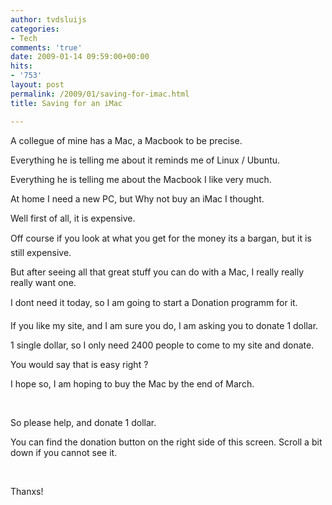 ```yaml
---
author: tvdsluijs
categories:
- Tech
comments: 'true'
date: 2009-01-14 09:59:00+00:00
hits:
- '753'
layout: post
permalink: /2009/01/saving-for-imac.html
title: Saving for an iMac

---
```

A collegue of mine has a Mac, a Macbook to be precise.

Everything he is telling me about it reminds me of Linux / Ubuntu.

Everything he is telling me about the Macbook I like very much.

At home I need a new PC, but Why not buy an iMac I thought.

Well first of all, it is expensive.

Off course if you look at what you get for the money its a bargan, but it is still expensive.

But after seeing all that great stuff you can do with a Mac, I really really really want one.

I dont need it today, so I am going to start a Donation programm for it.

<a name="more"></a>

If you like my site, and I am sure you do, I am asking you to donate 1 dollar.

1 single dollar, so I only need 2400 people to come to my site and donate.

You would say that is easy right ?

I hope so, I am hoping to buy the Mac by the end of March.

&nbsp;

So please help, and donate 1 dollar.

You can find the donation button on the right side of this screen. Scroll a bit down if you cannot see it.

&nbsp;

Thanxs!